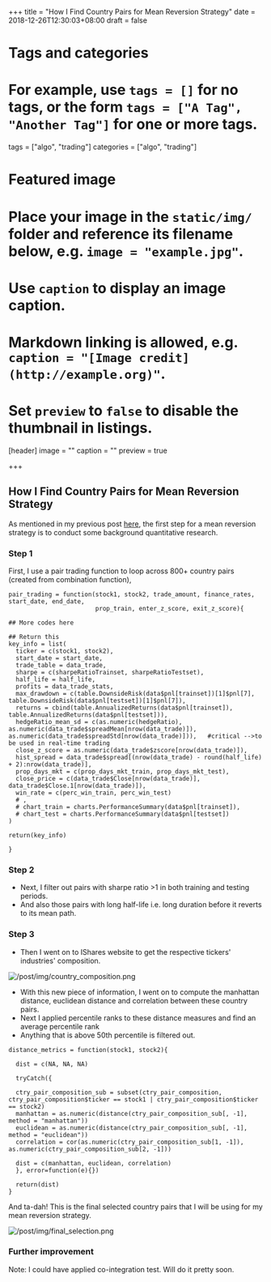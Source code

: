 +++
title = "How I Find Country Pairs for Mean Reversion Strategy"
date = 2018-12-26T12:30:03+08:00
draft = false

# Tags and categories
# For example, use `tags = []` for no tags, or the form `tags = ["A Tag", "Another Tag"]` for one or more tags.
tags = ["algo", "trading"]
categories = ["algo", "trading"]

# Featured image
# Place your image in the `static/img/` folder and reference its filename below, e.g. `image = "example.jpg"`.
# Use `caption` to display an image caption.
#   Markdown linking is allowed, e.g. `caption = "[Image credit](http://example.org)"`.
# Set `preview` to `false` to disable the thumbnail in listings.
[header]
image = ""
caption = ""
preview = true

+++

## How I Find Country Pairs for Mean Reversion Strategy

As mentioned in my previous post <a href="https://jirong-huang.netlify.com/post/research-to-production-pipeline-for-mean-reversion/">here</a>, the first step for a mean reversion strategy is to conduct some background quantitative research. 

### Step 1
First, I use a pair trading function to loop across 800+ country pairs (created from combination function),

```
pair_trading = function(stock1, stock2, trade_amount, finance_rates, start_date, end_date, 
                        prop_train, enter_z_score, exit_z_score){

## More codes here
   
## Return this
key_info = list(
  ticker = c(stock1, stock2),
  start_date = start_date,
  trade_table = data_trade,
  sharpe = c(sharpeRatioTrainset, sharpeRatioTestset),
  half_life = half_life,
  profits = data_trade_stats,
  max_drawdown = c(table.DownsideRisk(data$pnl[trainset])[1]$pnl[7], table.DownsideRisk(data$pnl[testset])[1]$pnl[7]),
  returns = cbind(table.AnnualizedReturns(data$pnl[trainset]), table.AnnualizedReturns(data$pnl[testset])),
  hedgeRatio_mean_sd = c(as.numeric(hedgeRatio), as.numeric(data_trade$spreadMean[nrow(data_trade)]), as.numeric(data_trade$spreadStd[nrow(data_trade)])),   #critical -->to be used in real-time trading
  close_z_score = as.numeric(data_trade$zscore[nrow(data_trade)]),
  hist_spread = data_trade$spread[(nrow(data_trade) - round(half_life) + 2):nrow(data_trade)],
  prop_days_mkt = c(prop_days_mkt_train, prop_days_mkt_test),
  close_price = c(data_trade$Close[nrow(data_trade)], data_trade$Close.1[nrow(data_trade)]),
  win_rate = c(perc_win_train, perc_win_test)
  # ,
  # chart_train = charts.PerformanceSummary(data$pnl[trainset]),
  # chart_test = charts.PerformanceSummary(data$pnl[testset])
)

return(key_info)
                        
}
```
### Step 2

- Next, I filter out pairs with sharpe ratio >1 in both training and testing periods.
- And also those pairs with long half-life i.e. long duration before it reverts to its mean path.

### Step 3

- Then I went on to IShares website to get the respective tickers' industries' composition.
<img src="/post/img/country_composition.png" alt="/post/img/country_composition.png">

- With this new piece of information, I went on to compute the manhattan distance, euclidean distance and correlation between these country pairs.
- Next I applied percentile ranks to these distance measures and find an average percentile rank
- Anything that is above 50th percentile is filtered out.

```
distance_metrics = function(stock1, stock2){
  
  dist = c(NA, NA, NA)
  
  tryCatch({
  
  ctry_pair_composition_sub = subset(ctry_pair_composition, ctry_pair_composition$ticker == stock1 | ctry_pair_composition$ticker == stock2)
  manhattan = as.numeric(distance(ctry_pair_composition_sub[, -1], method = "manhattan"))
  euclidean = as.numeric(distance(ctry_pair_composition_sub[, -1], method = "euclidean"))
  correlation = cor(as.numeric(ctry_pair_composition_sub[1, -1]), as.numeric(ctry_pair_composition_sub[2, -1]))
  
  dist = c(manhattan, euclidean, correlation)
  }, error=function(e){})
  
  return(dist)
}
```
And ta-dah! This is the final selected country pairs that I will be using for my mean reversion strategy. 

<img src="/post/img/final_selection.png" alt="/post/img/final_selection.png">

### Further improvement

Note: I could have applied co-integration test. Will do it pretty soon.








